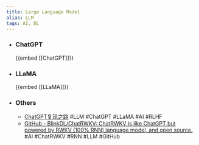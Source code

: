 ```yaml
---
title: Large Language Model
alias: LLM
tags: AI, DL
---
```


- ### ChatGPT
  {{embed [[ChatGPT]]}}
- ### LLaMA
  {{embed [[LLaMA]]}}
- ### Others
	- [ChatGPT复现之路](https://wqw547243068.github.io/chatgpt_mimic) #LLM #ChatGPT #LLaMA #AI #RLHF
	- [GitHub - BlinkDL/ChatRWKV: ChatRWKV is like ChatGPT but powered by RWKV (100% RNN) language model, and open source.](https://github.com/BlinkDL/ChatRWKV) #AI #ChatRWKV #RNN #LLM #GitHub